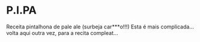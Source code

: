 # P.I.PA
Receita pintalhona de pale ale (surbeja car***o!!!)
Esta é mais complicada...
volta aqui outra vez, para a recita compleat...
